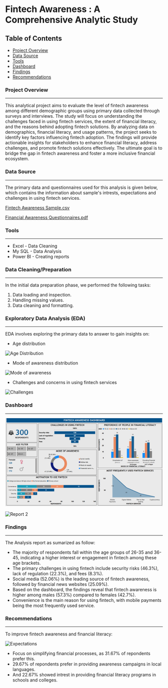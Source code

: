 # Fintech Awareness : A Comprehensive Analytic Study

## Table of Contents

- [Project Overview](#project-overview)
- [Data Source](#data-source)
- [Tools](#tools)
- [Dashboard](#dashboard)
- [Findings](#findings)
- [Recommendations](#recommendations)


### Project Overview

---

This analytical project aims to evaluate the level of fintech awareness among different demographic groups using primary data collected through surveys and interviews. The study will focus on understanding the challenges faced in using fintech services, the extent of financial literacy, and the reasons behind adopting fintech solutions. By analyzing data on demographics, financial literacy, and usage patterns, the project seeks to identify key factors influencing fintech adoption. The findings will provide actionable insights for stakeholders to enhance financial literacy, address challenges, and promote fintech solutions effectively. The ultimate goal is to bridge the gap in fintech awareness and foster a more inclusive financial ecosystem.


### Data Source

---

The primary data and questionnaires used for this analysis is given below, which contains the information about sample's intrests, expectations and challenges in using fintech services.

[Fintech Awareness Sample.csv](https://github.com/user-attachments/files/18436205/Fintech.Awareness.Sample.csv)

[Financial Awareness Questionnaires.pdf](https://github.com/user-attachments/files/18436199/Financial.Awareness.Questionnaires.pdf)



### Tools

---

- Excel - Data Cleaning
- My SQL - Data Analysis
- Power BI - Creating reports


### Data Cleaning/Preparation

---

In the initial data preparation phase, we performed the following tasks:
1. Data loading and inspection.
2. Handling missing values.
3. Data cleaning and formatting.


### Exploratory Data Analysis (EDA)

---

EDA involves exploring the primary data to answer to gain insights on:

- Age distribution

![Age Distribution](https://github.com/user-attachments/assets/049b445b-9d6a-422a-ad07-131c6f9c9c29)

- Mode of awareness distribution

![Mode of awareness](https://github.com/user-attachments/assets/325b97cb-1edc-40a5-82d4-0c0b0841f77a)


- Challenges and concerns in using fintech services

![Challenges](https://github.com/user-attachments/assets/45bbb82d-c336-4cc5-a40a-99b991bf58d1)




### Dashboard

---

![Report 1](https://github.com/Karthick-G18/Fintech-Awareness/blob/main/Report%201.png)

![Report 2](https://github.com/user-attachments/assets/3ff73be8-0077-413c-8754-4dbbbf67c1fb)



### Findings

---

The Analysis report as sumarized as follow:
- The majority of respondents fall within the age groups of 26-35 and 36-45, indicating a higher interest or engagement in fintech among these age brackets.
- The primary challenges in using fintech include security risks (46.3%), lack of regulation (22.3%), and fees (8.3%). 
- Social media (52.06%) is the leading source of fintech awareness, followed by financial news websites (25.09%).
- Based on the dashboard, the findings reveal that fintech awareness is higher among males (57.3%) compared to females (42.7%). 
- Convenience is the main reason for using fintech, with mobile payments being the most frequently used service.


### Recommendations

---

To improve fintech awareness and financial literacy:

![Expectations](https://github.com/user-attachments/assets/3839e97d-3f2f-4ca9-898a-ecd322be4c16)
- Focus on simplifying financial processes, as 31.67% of repondents prefer this.
- 29.67% of repondents prefer in providing awareness campaigns in local languages.
- And 22.67% showed intrest in providing financial literacy programs in schools and colleges. 




